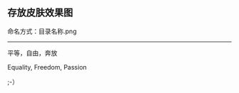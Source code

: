 存放皮肤效果图
------------------------------------------------------
命名方式：目录名称.png

----------------------------
平等，自由，奔放

Equality, Freedom, Passion

;-）
